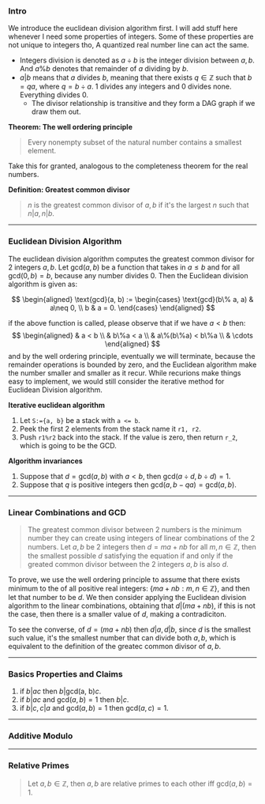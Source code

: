 ### **Intro**

We introduce the euclidean division algorithm first. I will add stuff here whenever I need some properties of integers. Some of these properties are not unique to integers tho, A quantized real number line can act the same. 

* Integers division is denoted as $a\div b$ is the integer division between $a, b$. And $a\% b$ denotes that remainder of $a$ dividing by $b$. 
* $a|b$ means that $a$ divides $b$, meaning that there exists $q\in \mathbb Z$ such that $b = qa$, where $q = b\div a$. $1$ divides any integers and $0$ divides none. Everything divides $0$. 
  * The divisor relationship is transitive and they form a DAG graph if we draw them out. 


**Theorem: The well ordering principle**
> Every nonempty subset of the natural number contains a smallest element. 

Take this for granted, analogous to the completeness theorem for the real numbers. 

**Definition: Greatest common divisor**

> $n$ is the greatest common divisor of $a, b$ if it's the largest $n$ such that $n|a, n|b$. 

---
### **Euclidean Division Algorithm**

The euclidean division algorithm computes the greatest common divisor for 2 integers $a, b$. Let $\text{gcd}(a, b)$ be a function that takes in $a \le b$ and for all $\text{gcd}(0, b) = b$, because any number divides $0$. Then the Euclidean division algorithm is given as: 

$$
\begin{aligned}
    \text{gcd}(a, b) := \begin{cases}
        \text{gcd}(b\% a, a) & a\neq 0, 
        \\
        b       & a = 0.
    \end{cases}
\end{aligned}
$$

if the above function is called, please observe that if we have $a < b$ then: 
$$
\begin{aligned}
    & a < b
    \\
    & b\%a < a
    \\
    & a\%(b\%a) < b\%a
    \\
    & \cdots 
\end{aligned}
$$
and by the well ordering principle, eventually we will terminate, because the remainder operations is bounded by zero, and the Euclidean algorithm make the number smaller and smaller as it recur. While recurions make things easy to implement, we would still consider the iterative method for Euclidean Division algorithm. 

**Iterative euclidean algorithm**

1. Let `S:={a, b}` be a stack with `a <= b`. 
2. Peek the first 2 elements from the stack name it `r1, r2`. 
3. Push `r1%r2` back into the stack. If the value is zero, then return `r_2`, which is going to be the GCD. 

**Algorithm invariances**

1. Suppose that $d = \text{gcd}(a, b)$ with $a < b$, then $\text{gcd}(a\div d, b\div d) = 1$.
2. Suppose that $q$ is positive integers then $\text{gcd}(a, b - qa) = \text{gcd}(a, b)$. 

---
### **Linear Combinations and GCD**

> The greatest common divisor between 2 numbers is the minimum number they can create using integers of linear combinations of the 2 numbers. Let $a, b$ be 2 integers then $d = ma + nb$ for all $m, n \in \mathbb Z$, then the smallest possible $d$ satisfying the equation if and only if the greated common divisor between the 2 integers $a, b$ is also $d$. 

To prove, we use the well ordering principle to assume that there exists minimum to the of all positive real integers: $\{ma + n b: m, n \in \mathbb Z\}$, and then let that number to be $d$. We then consider applying the Euclidean division algorithm to the linear combinations, obtaining that $d|(ma + nb)$, if this is not the case, then there is a smaller value of $d$, making a contradiciton. 

To see the converse, of $d = (ma + nb)$ then $d|a, d|b$, since $d$ is the smallest such value, it's the smallest number that can divide both $a, b$, which is equivalent to the definition of the greatec common divisor of $a, b$. 


---
### **Basics Properties and Claims**

1. if $b|ac$ then $b|\text{gcd(a, b)}c$. 
2. if $b|ac$ and $\text{gcd}(a, b) = 1$ then $b|c$. 
3. if $b|c, c|a$ and $\text{gcd}(a, b) = 1$ then $\text{gcd}(a, c) = 1$. 




---
### **Additive Modulo**




---
### **Relative Primes**

> Let $a, b \in \mathbb Z$, then $a, b$ are relative primes to each other iff $\text{gcd}(a, b) = 1$. 
